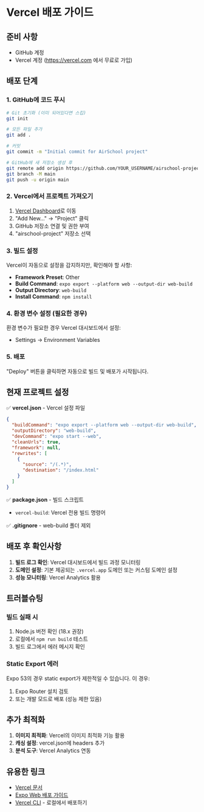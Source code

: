# Vercel 배포 가이드

## 준비 사항
- GitHub 계정
- Vercel 계정 (https://vercel.com 에서 무료로 가입)

## 배포 단계

### 1. GitHub에 코드 푸시

```bash
# Git 초기화 (이미 되어있다면 스킵)
git init

# 모든 파일 추가
git add .

# 커밋
git commit -m "Initial commit for AirSchool project"

# GitHub에 새 저장소 생성 후
git remote add origin https://github.com/YOUR_USERNAME/airschool-project.git
git branch -M main
git push -u origin main
```

### 2. Vercel에서 프로젝트 가져오기

1. [Vercel Dashboard](https://vercel.com/dashboard)로 이동
2. "Add New..." → "Project" 클릭
3. GitHub 저장소 연결 및 권한 부여
4. "airschool-project" 저장소 선택

### 3. 빌드 설정

Vercel이 자동으로 설정을 감지하지만, 확인해야 할 사항:

- **Framework Preset**: Other
- **Build Command**: `expo export --platform web --output-dir web-build`
- **Output Directory**: `web-build`
- **Install Command**: `npm install`

### 4. 환경 변수 설정 (필요한 경우)

환경 변수가 필요한 경우 Vercel 대시보드에서 설정:
- Settings → Environment Variables

### 5. 배포

"Deploy" 버튼을 클릭하면 자동으로 빌드 및 배포가 시작됩니다.

## 현재 프로젝트 설정

✅ **vercel.json** - Vercel 설정 파일
```json
{
  "buildCommand": "expo export --platform web --output-dir web-build",
  "outputDirectory": "web-build",
  "devCommand": "expo start --web",
  "cleanUrls": true,
  "framework": null,
  "rewrites": [
    {
      "source": "/(.*)",
      "destination": "/index.html"
    }
  ]
}
```

✅ **package.json** - 빌드 스크립트
- `vercel-build`: Vercel 전용 빌드 명령어

✅ **.gitignore** - web-build 폴더 제외

## 배포 후 확인사항

1. **빌드 로그 확인**: Vercel 대시보드에서 빌드 과정 모니터링
2. **도메인 설정**: 기본 제공되는 `.vercel.app` 도메인 또는 커스텀 도메인 설정
3. **성능 모니터링**: Vercel Analytics 활용

## 트러블슈팅

### 빌드 실패 시
1. Node.js 버전 확인 (18.x 권장)
2. 로컬에서 `npm run build` 테스트
3. 빌드 로그에서 에러 메시지 확인

### Static Export 에러
Expo 53의 경우 static export가 제한적일 수 있습니다. 이 경우:
1. Expo Router 설치 검토
2. 또는 개발 모드로 배포 (성능 제한 있음)

## 추가 최적화

1. **이미지 최적화**: Vercel의 이미지 최적화 기능 활용
2. **캐싱 설정**: vercel.json에 headers 추가
3. **분석 도구**: Vercel Analytics 연동

## 유용한 링크

- [Vercel 문서](https://vercel.com/docs)
- [Expo Web 배포 가이드](https://docs.expo.dev/distribution/publishing-websites/)
- [Vercel CLI](https://vercel.com/cli) - 로컬에서 배포하기